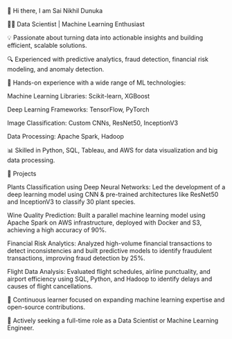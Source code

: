 👋 Hi there, I am Sai Nikhil Dunuka

👨‍💻 Data Scientist | Machine Learning Enthusiast

💡 Passionate about turning data into actionable insights and building efficient, scalable solutions.

🔍 Experienced with predictive analytics, fraud detection, financial risk modeling, and anomaly detection.

🤖 Hands-on experience with a wide range of ML technologies:

Machine Learning Libraries: Scikit-learn, XGBoost

Deep Learning Frameworks: TensorFlow, PyTorch

Image Classification: Custom CNNs, ResNet50, InceptionV3

Data Processing: Apache Spark, Hadoop

📊 Skilled in Python, SQL, Tableau, and AWS for data visualization and big data processing.

🚀 Projects

Plants Classification using Deep Neural Networks: Led the development of a deep learning model using CNN & pre-trained architectures like ResNet50 and InceptionV3 to classify 30 plant species.

Wine Quality Prediction: Built a parallel machine learning model using Apache Spark on AWS infrastructure, deployed with Docker and S3, achieving a high accuracy of 90%.

Financial Risk Analytics: Analyzed high-volume financial transactions to detect inconsistencies and built predictive models to identify fraudulent transactions, improving fraud detection by 25%.

Flight Data Analysis: Evaluated flight schedules, airline punctuality, and airport efficiency using SQL, Python, and Hadoop to identify delays and causes of flight cancellations.

🌱 Continuous learner focused on expanding machine learning expertise and open-source contributions.

👀 Actively seeking a full-time role as a Data Scientist or Machine Learning Engineer.
<!---
Nikhil28058/Nikhil28058 is a ✨ special ✨ repository because its `README.md` (this file) appears on your GitHub profile.
You can click the Preview link to take a look at your changes.
--->
